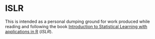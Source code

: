 # ISLR
This is intended as a personal dumping ground for work produced while reading and following the book [Introduction to Statistical Learning with applications in R](http://statlearning.com) (*ISLR*).